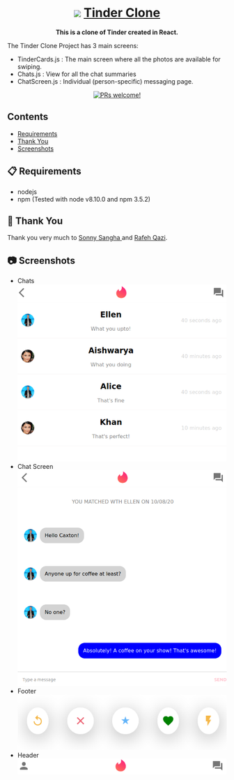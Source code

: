 <h1 align="center">
  <img src="https://1000logos.net/wp-content/uploads/2018/07/tinder-logo.png">
  <a href="https://en.wikipedia.org/wiki/Tinder_(app)">
    Tinder Clone
  </a>
</h1>

<p align="center">
  <strong>This is a clone of Tinder created in React.</strong><br>
</p>

The Tinder Clone Project has 3 main screens:
- TinderCards.js : The main screen where all the photos are available for swiping.
- Chats.js : View for all the chat summaries
- ChatScreen.js : Individual (person-specific) messaging page.

<p align="center">
  <a href="https://reactnative.dev/docs/contributing">
    <img src="https://img.shields.io/badge/PRs-welcome-brightgreen.svg" alt="PRs welcome!" />
  </a>
</p>

## Contents

- [Requirements](#-requirements)
- [Thank You](#-thank-you)
- [Screenshots](#-screenshots)

## 📋 Requirements
- nodejs
- npm 
(Tested with node v8.10.0 and npm 3.5.2)

## 🙏 Thank You
 Thank you very much to <a href="https://www.youtube.com/user/ssangha32"> Sonny Sangha </a> and <a href="https://www.youtube.com/channel/UCqrILQNl5Ed9Dz6CGMyvMTQ">Rafeh Qazi</a>.

 ## 📷 Screenshots
 - Chats 
![Chats](/images/Chats.png)
 - Chat Screen
![ChatScreen](/images/ChatScreen.png)
 - Footer
![Footer](/images/Footer.png)
 - Header
![Header](/images/Header.png)
